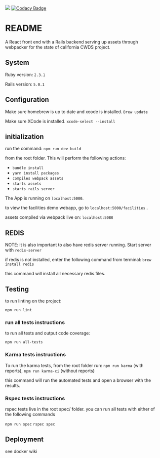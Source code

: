 <a href="http://codeclimate.com/github/ca-cwds/CALS"><img src="http://codeclimate.com/github/ca-cwds/CALS/badges/gpa.svg" /></a>
[![Codacy Badge](https://api.codacy.com/project/badge/Grade/8cf2373d85364e24976380e4e5a10cce)](https://www.codacy.com/app/CALS/CALS?utm_source=github.com&amp;utm_medium=referral&amp;utm_content=ca-cwds/CALS&amp;utm_campaign=Badge_Grade)

# README
A React front end with a Rails backend serving up assets through webpacker for the state of california CWDS project.

## System
Ruby version: `2.3.1`

Rails version: `5.0.1`

## Configuration
Make sure homebrew is up to date and xcode is installed.
`Brew update`

Make sure XCode is installed.
`xcode-select --install`

## initialization

run the command:
`npm run dev-build`

from the root folder. This will perform the following actions:
 - `bundle install`
 - `yarn install packages`
 - `compiles webpack assets`
 - `starts assets`
 - `starts rails server`

The App is running on
`localhost:5000`.

to view the facilities demo webapp, go to
`localhost:5000/facilities` .

assets compiled via webpack live on:
`localhost:5080`

## REDIS
NOTE: it is also important to also have redis server running. Start server with
`redis-server`

if redis is not installed, enter the following command from terminal:
`brew install redis `

this command will install all necessary redis files.


## Testing

to run linting on the project:

`npm run lint`

### run all tests instructions
to run all tests and output code coverage:

`npm run all-tests`

### Karma tests instructions
To run the karma tests, from the root folder run:
`npm run karma` (with reports), `npm run karma-ci` (without reports)

this command will run the automated tests and open a browser with the results.

### Rspec tests instructions
 rspec tests live in the root spec/ folder. you can run all tests with either of the following commands

 `npm run spec`
 `rspec spec`


## Deployment
see docker wiki

